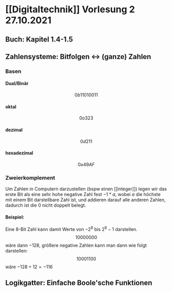 # [[Digitaltechnik]] Vorlesung 2 27.10.2021
## Buch: Kapitel 1.4-1.5
## Zahlensysteme: Bitfolgen <-> (ganze) Zahlen
### Basen
#### Dual/Binär
$$0b11010011$$
#### oktal
$$0o323$$
#### dezimal
$$0d211$$
#### hexadezimal
$$0x49AF$$
### Zweierkomplement
Um Zahlen in Computern darzustellen (bspw einen [[integer]]) legen wir das erste Bit als eine sehr hohe negative Zahl fest $-1*a$, wobei $a$ die höchste mit einem Bit darstellbare Zahl ist, und addieren darauf alle anderen Zahlen, dadurch ist die 0 nicht doppelt belegt. 
#### Beispiel:
Eine 8-Bit Zahl kann damit Werte von $-2^8$ bis $2^8-1$ darstellen. 
$$1000 0000$$
wäre dann $-128$, größere negative Zahlen kann man dann wie folgt darstellen:
$$1000 1100$$
wäre $-128 + 12 = -116$
## Logikgatter: Einfache Boole'sche Funktionen
